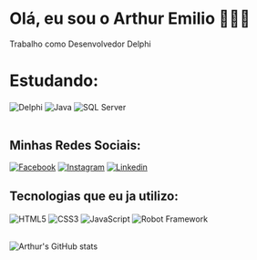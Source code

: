    # Olá, eu sou o Arthur Emilio 🧑🏻‍💻
   Trabalho como Desenvolvedor Delphi  <br>

  # Estudando:  
<div style = "display: inline_block">
<img align="center" alt="Delphi" src="https://img.shields.io/badge/Delphi-B22222?style=for-the-badge&logo=delphi&logoColor=white" />
<img align="center" alt="Java" src="https://img.shields.io/badge/Java-ED8B00?style=for-the-badge&logo=openjdk&logoColor=white" />      
<img align="center" alt="SQL Server" src="https://img.shields.io/badge/Microsoft%20SQL%20Server-CC2927?style=for-the-badge&logo=microsoft%20sql%20server&logoColor=white" />



</div></br>

## Minhas Redes Sociais:

[![Facebook](https://img.shields.io/badge/Facebook-1877F2?style=for-the-badge&logo=facebook&logoColor=white)](https://www.facebook.com/arthur.fonseca95/)
[![Instagram](https://img.shields.io/badge/Instagram-E4405F?style=for-the-badge&logo=instagram&logoColor=white)](https://www.instagram.com/arthur.ecf/)
[![Linkedin](https://img.shields.io/badge/LinkedIn-0077B5?style=for-the-badge&logo=linkedin&logoColor=white)](https://www.linkedin.com/in/arthur-emilio-lopes-fonseca-343117223/)

## Tecnologias que eu ja utilizo:

<div style = "display: inline_block">
<img align="center" alt="HTML5" src="https://img.shields.io/badge/HTML5-E34F26?style=for-the-badge&logo=html5&logoColor=white" />
<img align="center" alt="CSS3" src="https://img.shields.io/badge/CSS3-1572B6?style=for-the-badge&logo=css3&logoColor=white" />
<img align="center" alt="JavaScript" src="https://img.shields.io/badge/JavaScript-323330?style=for-the-badge&logo=javascript&logoColor=F7DF1E" />
<img align="center" alt="Robot Framework" src="https://img.shields.io/badge/Robot%20Framework-000000?style=for-the-badge&logo=robot-framework&logoColor=white" />

</div> <br/>

![Arthur's GitHub stats](https://github-readme-stats.vercel.app/api?username=Arthuremilio&show_icons=true&theme=merko) 








